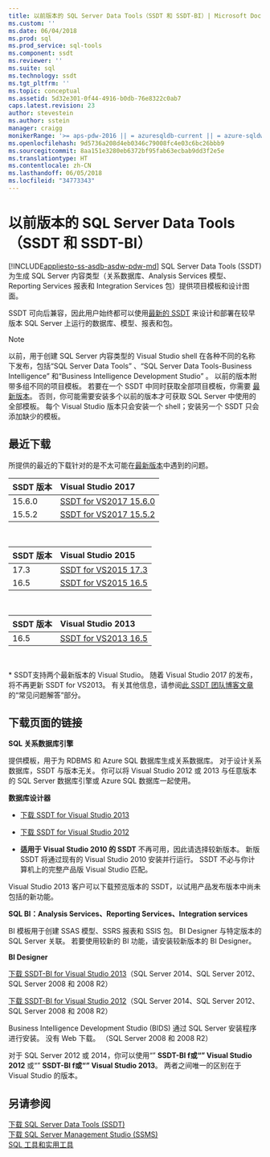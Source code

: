 ```yaml
---
title: 以前版本的 SQL Server Data Tools（SSDT 和 SSDT-BI）| Microsoft Docs
ms.custom: ''
ms.date: 06/04/2018
ms.prod: sql
ms.prod_service: sql-tools
ms.component: ssdt
ms.reviewer: ''
ms.suite: sql
ms.technology: ssdt
ms.tgt_pltfrm: ''
ms.topic: conceptual
ms.assetid: 5d32e301-0f44-4916-b0db-76e8322c0ab7
caps.latest.revision: 23
author: stevestein
ms.author: sstein
manager: craigg
monikerRange: '>= aps-pdw-2016 || = azuresqldb-current || = azure-sqldw-latest || >= sql-server-2016 || = sqlallproducts-allversions'
ms.openlocfilehash: 9d5736a208d4eb0346c79008fc4e03c6bc26bbb9
ms.sourcegitcommit: 8aa151e3280eb6372bf95fab63ecbab9dd3f2e5e
ms.translationtype: HT
ms.contentlocale: zh-CN
ms.lasthandoff: 06/05/2018
ms.locfileid: "34773343"
---
```

# <a name="previous-releases-of-sql-server-data-tools-ssdt-and-ssdt-bi"></a>以前版本的 SQL Server Data Tools（SSDT 和 SSDT-BI）
[!INCLUDE[appliesto-ss-asdb-asdw-pdw-md](../includes/appliesto-ss-asdb-asdw-pdw-md.md)]
SQL Server Data Tools (SSDT) 为生成 SQL Server 内容类型（关系数据库、Analysis Services 模型、Reporting Services 报表和 Integration Services 包）提供项目模板和设计图面。  
  
SSDT 可向后兼容，因此用户始终都可以使用[最新的 SSDT](download-sql-server-data-tools-ssdt.md) 来设计和部署在较早版本 SQL Server 上运行的数据库、模型、报表和包。  
  
> [!NOTE]  
> 以前，用于创建 SQL Server 内容类型的 Visual Studio shell 在各种不同的名称下发布，包括“SQL Server Data Tools” 、“SQL Server Data Tools-Business Intelligence” 和“Business Intelligence Development Studio” 。 以前的版本附带多组不同的项目模板。 若要在一个 SSDT 中同时获取全部项目模板，你需要 [最新版本](download-sql-server-data-tools-ssdt.md)。 否则，你可能需要安装多个以前的版本才可获取 SQL Server 中使用的全部模板。  每个 Visual Studio 版本只会安装一个 shell；安装另一个 SSDT 只会添加缺少的模板。  

## <a name="recent-downloads"></a>最近下载

所提供的最近的下载针对的是不太可能在[最新版本](download-sql-server-data-tools-ssdt.md)中遇到的问题。 

|SSDT 版本| Visual Studio 2017|
|:---|:---|
|15.6.0|[SSDT for VS2017 15.6.0](https://go.microsoft.com/fwlink/?LinkId=871368)|
|15.5.2|[SSDT for VS2017 15.5.2](https://go.microsoft.com/fwlink/?LinkId=866452)|
<br>


|SSDT 版本| Visual Studio 2015|
|:---|:---|
|17.3|[SSDT for VS2015 17.3](https://go.microsoft.com/fwlink/?linkid=858660)| 
|16.5|[SSDT for VS2015 16.5](https://go.microsoft.com/fwlink/?LinkID=832313)|  
<br>

|SSDT 版本| Visual Studio 2013|
|:---|:---|
|16.5|[SSDT for VS2013 16.5](https://go.microsoft.com/fwlink/?LinkID=832308)|  
<br>


\* SSDT支持两个最新版本的 Visual Studio。 随着 Visual Studio 2017 的发布，将不再更新 SSDT for VS2013。 有关其他信息，请参阅[此 SSDT 团队博客文章](https://blogs.msdn.microsoft.com/ssdt/2017/03/10/sql-server-data-tools-17-0-rc-and-ssdt-in-vs2017/)的“常见问题解答”部分。

  
## <a name="links-to-download-pages"></a>下载页面的链接 
**SQL 关系数据库引擎**  
  
提供模板，用于为 RDBMS 和 Azure SQL 数据库生成关系数据库。 对于设计关系数据库，SSDT 与版本无关。 你可以将 Visual Studio 2012 或 2013 与任意版本的 SQL Server 数据库引擎或 Azure SQL 数据库一起使用。  
  
**数据库设计器**  
  
-   [下载 SSDT for Visual Studio 2013](https://msdn.microsoft.com/dn864412)  
  
-   [下载 SSDT for Visual Studio 2012](https://msdn.microsoft.com/jj650015)  
  
-   **适用于 Visual Studio 2010 的 SSDT** 不再可用，因此请选择较新版本。 新版 SSDT 将通过现有的 Visual Studio 2010 安装并行运行。 SSDT 不必与你计算机上的完整产品版 Visual Studio 匹配。  
  
Visual Studio 2013 客户可以下载预览版本的 SSDT，以试用产品发布版本中尚未包括的新功能。  
  
**SQL BI：Analysis Services、Reporting Services、Integration services**  
  
BI 模板用于创建 SSAS 模型、SSRS 报表和 SSIS 包。 BI Designer 与特定版本的 SQL Server 关联。 若要使用较新的 BI 功能，请安装较新版本的 BI Designer。  
  
**BI Designer**  
  
[下载 SSDT-BI for Visual Studio 2013](https://www.microsoft.com/download/details.aspx?id=42313)（SQL Server 2014、SQL Server 2012、SQL Server 2008 和 2008 R2）  
  
[下载 SSDT-BI for Visual Studio 2012](https://www.microsoft.com/download/details.aspx?id=36843)（SQL Server 2014、SQL Server 2012、SQL Server 2008 和 2008 R2）  
  
Business Intelligence Development Studio (BIDS) 通过 SQL Server 安装程序进行安装。 没有 Web 下载。 （SQL Server 2008 和 2008 R2）  
  
对于 SQL Server 2012 或 2014，你可以使用“” **SSDT-BI f或“” Visual Studio 2012** 或“” **SSDT-BI f或“” Visual Studio 2013**。 两者之间唯一的区别在于 Visual Studio 的版本。  
  
## <a name="see-also"></a>另请参阅  
[下载 SQL Server Data Tools (SSDT)](../ssdt/download-sql-server-data-tools-ssdt.md)  
[下载 SQL Server Management Studio &#40;SSMS&#41;](../ssms/download-sql-server-management-studio-ssms.md)  
[SQL 工具和实用工具](../tools/overview-sql-tools.md)
